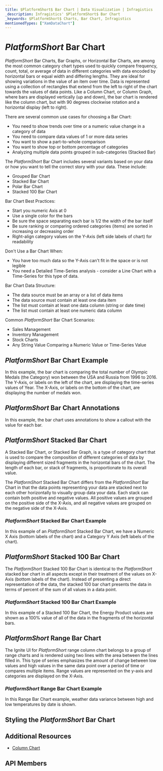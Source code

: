 ```yaml
---
title: $PlatformShort$ Bar Chart | Data Visualization | Infragistics
_description: Infragistics' $PlatformShort$ Bar Chart
_keywords: $PlatformShort$ Charts, Bar Chart, Infragistics
mentionedTypes: ["XamDataChart"]
---
```

# $PlatformShort$ Bar Chart

$PlatformShort$ Bar Charts, Bar Graphs, or Horizontal Bar Charts, are among the most common category chart types used to quickly compare frequency, count, total, or average of data in different categories with data encoded by horizontal bars or equal width and differing lengths. They are ideal for showing variations in the value of an item over time. Data is represented using a collection of rectangles that extend from the left to right of the chart towards the values of data points. Like a Column Chart, or Column Graph, where bars are displayed vertically (up and down), the bar chart is rendered like the column chart, but with 90 degrees clockwise rotation and a horizontal display (left to right).

There are several common use cases for choosing a Bar Chart: 

- You need to show trends over time or a numeric value change in a category of data 
- You need to compare data values of 1 or more data series 
- You want to show a part-to-whole comparison 
- You want to show top or bottom percentage of categories 
- Analyzing multiple data points grouped in sub-categories (Stacked Bar) 

The $PlatformShort$ Bar Chart includes several variants based on your data or how you want to tell the correct story with your data. These include: 

- Grouped Bar Chart 
- Stacked Bar Chart 
- Polar Bar Chart 
- Stacked 100 Bar Chart 

Bar Chart Best Practices: 

- Start you numeric Axis at 0 
- Use a single color for the bars  
- Be sure the space separating each bar is 1/2 the width of the bar itself 
- Be sure ranking or comparing ordered categories (items) are  sorted in increasing or decreasing order 
- Right-align category values on the Y-Axis (left side labels of chart) for readability 

Don't Use a Bar Chart When: 

- You have too much data so the Y-Axis can't fit in the space or is not legible 
- You need a Detailed Time-Series analysis  - consider a Line Chart with a Time-Series for this type of data.

Bar Chart Data Structure: 

- The data source must be an array or a list of data items 
- The data source must contain at least one data item  
- The list must contain at least one data column (string or date time)  
- The list must contain at least one numeric data column 

Common $PlatformShort$ Bar Chart Scenarios: 

- Sales Management 
- Inventory Management 
- Stock Charts 
- Any String Value Comparing a Numeric Value or Time-Series Value 

## $PlatformShort$ Bar Chart Example

In this example, the bar chart is comparing the total number of Olympic Medals (the Category) won between the USA and Russia from 1996 to 2016. The Y-Axis, or labels on the left of the chart, are displaying the time-series values of Year. The X-Axis, or labels on the bottom of the chart, are displaying the number of medals won.

<!-- <div class="sample-container loading" style="height: 500px">
    <iframe></iframe>
</div>
<div class="divider--half"></div> -->

## $PlatformShort$ Bar Chart Annotations

In this example, the bar chart uses annotations to show a callout with the value for each bar.

<!-- <div class="sample-container loading" style="height: 500px">
    <iframe></iframe>
</div>
<div class="divider--half"></div> -->

## $PlatformShort$ Stacked Bar Chart

A Stacked Bar Chart, or Stacked Bar Graph, is a type of category chart that is used to compare the composition of different categories of data by displaying different sized fragments in the horizontal bars of the chart. The length of each bar, or stack of fragments, is proportionate to its overall value. 

The $PlatformShort$ Stacked Bar Chart differs from the $PlatformShort$ Bar Chart in that the data points representing your data are stacked next to each other horizontally to visually group data your data. Each stack can contain both positive and negative values. All positive values are grouped on the positive side of the X-Axis, and all negative values are grouped on the negative side of the X-Axis.

### $PlatformShort$ Stacked Bar Chart Example 

In this example of an $PlatformShort$ Stacked Bar Chart, we have a Numeric X Axis (bottom labels of the chart) and a Category Y Axis (left labels of the chart).

<!-- <div class="sample-container loading" style="height: 500px">
    <iframe></iframe>
</div>
<div class="divider--half"></div> -->

## $PlatformShort$ Stacked 100 Bar Chart

The $PlatformShort$ Stacked 100 Bar Chart is identical to the $PlatformShort$ stacked bar chart in all aspects except in their treatment of the values on X-Axis (bottom labels of the chart). Instead of presenting a direct representation of the data, the stacked 100 bar chart presents the data in terms of percent of the sum of all values in a data point.

### $PlatformShort$ Stacked 100 Bar Chart Example 

In this example of a Stacked 100 Bar Chart, the Energy Product values are shown as a 100% value of all of the data in the fragments of the horizontal bars.

<!-- <div class="sample-container loading" style="height: 500px">
    <iframe></iframe>
</div>
<div class="divider--half"></div> -->

## $PlatformShort$ Range Bar Chart

The Ignite UI for $PlatformShort$ range column chart belongs to a group of range charts and is rendered using two lines with the area between the lines filled in. This type of series emphasizes the amount of change between low values and high values in the same data point over a period of time or compares multiple items. Range values are represented on the y-axis and categories are displayed on the X-Axis.

### $PlatformShort$ Range Bar Chart Example 

In this Range Bar Chart example, weather data variance between high and low temperatures by date is shown.

<!-- <div class="sample-container loading" style="height: 500px">
    <iframe></iframe>
</div>
<div class="divider--half"></div> -->

## Styling the $PlatformShort$ Bar Chart

<!-- <div class="sample-container loading" style="height: 500px">
    <iframe></iframe>
</div>
<div class="divider--half"></div> -->

## Additional Resources
- [Column Chart](chart-types-column.md)

## API Members
<!-- TODO list API links used in this topic -->
